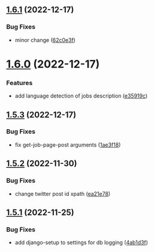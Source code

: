 ## [1.6.1](https://github.com/ghorbani-mohammad/Social-Networks-Crawler/compare/v1.6.0...v1.6.1) (2022-12-17)


### Bug Fixes

* minor change ([62c0e3f](https://github.com/ghorbani-mohammad/Social-Networks-Crawler/commit/62c0e3fdfd8dc134b6fafed2ff778af54276bbfc))



# [1.6.0](https://github.com/ghorbani-mohammad/Social-Networks-Crawler/compare/v1.5.3...v1.6.0) (2022-12-17)


### Features

* add language detection of jobs description ([e35919c](https://github.com/ghorbani-mohammad/Social-Networks-Crawler/commit/e35919c21ab6c345eef7fbeb3747a29524440a33))



## [1.5.3](https://github.com/ghorbani-mohammad/Social-Networks-Crawler/compare/v1.5.2...v1.5.3) (2022-12-17)


### Bug Fixes

* fix get-job-page-post arguments ([1ae3f18](https://github.com/ghorbani-mohammad/Social-Networks-Crawler/commit/1ae3f18bb05360a1bc16913183a460fdf323aed3))



## [1.5.2](https://github.com/ghorbani-mohammad/Social-Networks-Crawler/compare/v1.5.1...v1.5.2) (2022-11-30)


### Bug Fixes

* change twitter post id xpath ([ea21e78](https://github.com/ghorbani-mohammad/Social-Networks-Crawler/commit/ea21e7809c2ec22de3967cc69be240b974921fe5))



## [1.5.1](https://github.com/ghorbani-mohammad/Social-Networks-Crawler/compare/v1.5.0...v1.5.1) (2022-11-25)


### Bug Fixes

* add django-setup to settings for db logging ([4ab1d3f](https://github.com/ghorbani-mohammad/Social-Networks-Crawler/commit/4ab1d3fd2adc80437e1039f03c29c2acc04a5e1d))



